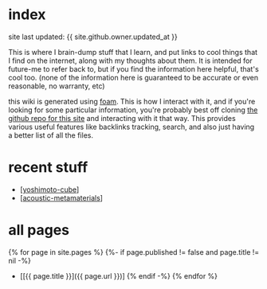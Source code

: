 # index
site last updated: {{ site.github.owner.updated_at }}

This is where I brain-dump stuff that I learn, and put links to cool things that I find on the internet, along with my thoughts about them.
It is intended for future-me to refer back to, but if you find the information here helpful, that's cool too.
(none of the information here is guaranteed to be accurate or even reasonable, no warranty, etc)


this wiki is generated using [foam](https://github.com/foambubble/foam).
This is how I interact with it, and if you're looking for some particular information, you're probably best off cloning [the github repo for this site](https://github.com/joshua-wright/wiki) and interacting with it that way.
This provides various useful features like backlinks tracking, search, and also just having a better list of all the files.


# recent stuff
* [[yoshimoto-cube]]
* [[acoustic-metamaterials]]

# all pages
{% for page in site.pages %}
{%- if page.published != false and page.title != nil -%}
* [[{{ page.title }}]({{ page.url }})]
{% endif -%}
{% endfor %}


[//begin]: # "Autogenerated link references for markdown compatibility"
[yoshimoto-cube]: yoshimoto-cube "Yoshimoto Cube"
[acoustic-metamaterials]: acoustic-metamaterials "acoustic metamaterials"
[//end]: # "Autogenerated link references"

